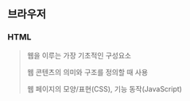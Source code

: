 ## 브라우저

### HTML
> 웹을 이루는 가장 기초적인 구성요소
>
> 웹 콘텐츠의 의미와 구조를 정의할 때 사용
>
> 웹 페이지의 모양/표현(CSS), 기능 동작(JavaScript)
